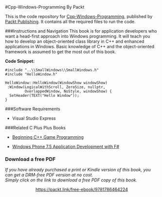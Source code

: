 #Cpp-Windows-Programming
By Packt

This is the code repository for [Cpp-Windows-Programming](https://www.packtpub.com/application-development/c-windows-programming), published by [Packt Publishing](https://www.packtpub.com/). It contains all the required files to run the code.

###Instructions and Navigation
This book is for application developers who want a head-first approach into Windows programming. It will teach you how to develop an object-oriented class library in C++ and enhanced applications in Windows. Basic knowledge of C++ and the object-oriented framework is assumed to get the most out of this book.

**Code Snippet:**

```
#include "..\\SmallWindows\\SmallWindows.h"
#include "HelloWindow.h"

HelloWindow::HelloWindow(WindowShow windowShow)
 :Window(LogicalWithScroll, ZeroSize, nullptr,
         OverlappedWindow, NoStyle, windowShow) {
  SetHeader(TEXT("Hello Window"));
}

```

###Software Requirements

* Visual Studio Express
 

###Related C Plus Plus Books

* [Beginning C++ Game Programming](https://www.packtpub.com/game-development/beginning-c-game-programming?utm_source=github&utm_medium=repository&utm_campaign=9781786466198)

* [Windows Phone 7.5 Application Development with F#](https://www.packtpub.com/application-development/windows-phone-75-application-development-f?utm_source=github&utm_medium=repository&utm_campaign=9781849687843)
### Download a free PDF

 <i>If you have already purchased a print or Kindle version of this book, you can get a DRM-free PDF version at no cost.<br>Simply click on the link to download a free PDF copy of this book.</i>
<p align="center"> <a href="https://packt.link/free-ebook/9781786464224">https://packt.link/free-ebook/9781786464224 </a> </p>
